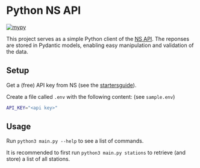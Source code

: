 # Python NS API


[![mypy](https://github.com/evroon/ns-api-python/actions/workflows/mypy.yml/badge.svg)](https://github.com/evroon/ns-api-python/actions/workflows/mypy.yml)

This project serves as a simple Python client of the [NS API](https://apiportal.ns.nl).
The reponses are stored in Pydantic models, enabling easy manipulation and validation of the data.

## Setup
Get a (free) API key from NS (see the [startersguide](https://apiportal.ns.nl/startersguide)).

Create a file called `.env` with the following content: (see `sample.env`)
```bash
API_KEY="<api key>"
```

## Usage
Run `python3 main.py --help` to see a list of commands.

It is recommended to first run `python3 main.py stations` to retrieve (and store) a list of all stations.
